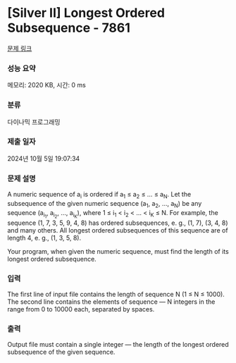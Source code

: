 # [Silver II] Longest Ordered Subsequence - 7861 

[문제 링크](https://www.acmicpc.net/problem/7861) 

### 성능 요약

메모리: 2020 KB, 시간: 0 ms

### 분류

다이나믹 프로그래밍

### 제출 일자

2024년 10월 5일 19:07:34

### 문제 설명

<p>A numeric sequence of a<sub>i</sub> is ordered if a<sub>1</sub> ≤ a<sub>2</sub> ≤ … ≤ a<sub>N</sub>. Let the subsequence of the given numeric sequence (a<sub>1</sub>, a<sub>2</sub>, …, a<sub>N</sub>) be any sequence (a<sub>i<sub>1</sub></sub>, a<sub>i<sub>2</sub></sub>, …, a<sub>i<sub>K</sub></sub>), where 1 ≤ i<sub>1</sub> < i<sub>2</sub> < … < i<sub>K</sub> ≤ N. For example, the sequence (1, 7, 3, 5, 9, 4, 8) has ordered subsequences, e. g., (1, 7), (3, 4, 8) and many others. All longest ordered subsequences of this sequence are of length 4, e. g., (1, 3, 5, 8).</p>

<p>Your program, when given the numeric sequence, must find the length of its longest ordered subsequence.</p>

### 입력 

 <p>The first line of input file contains the length of sequence N (1 ≤ N ≤ 1000). The second line contains the elements of sequence — N integers in the range from 0 to 10000 each, separated by spaces.</p>

### 출력 

 <p>Output file must contain a single integer — the length of the longest ordered subsequence of the given sequence.</p>

